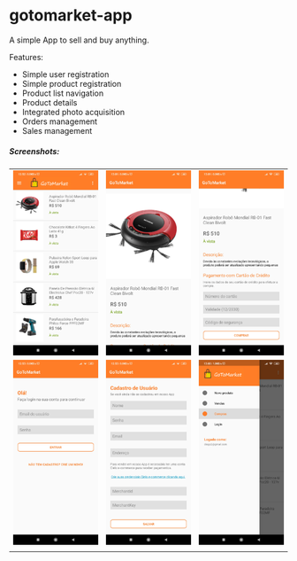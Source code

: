 # gotomarket-app

A simple App to sell and buy anything.

Features:
- Simple user registration
- Simple product registration
- Product list navigation
- Product details
- Integrated photo acquisition
- Orders management
- Sales management

##### Screenshots:

| | | |
|:-------------------------:|:-------------------------:|:-------------------------:|
|<img src="https://github.com/diegoalves0688/gotomarket-app/raw/master/images/product-list-screen.jpg" width="250"> |  <img src="https://github.com/diegoalves0688/gotomarket-app/raw/master/images/product-screen-1.jpg" width="250">|<img src="https://github.com/diegoalves0688/gotomarket-app/raw/master/images/product-screen-2.jpg" width="250">|
|<img src="https://github.com/diegoalves0688/gotomarket-app/raw/master/images/login-screen.jpg" width="250">  |  <img src="https://github.com/diegoalves0688/gotomarket-app/raw/master/images/new-user-screen.jpg" width="250">|<img src="https://github.com/diegoalves0688/gotomarket-app/raw/master/images/main-menu.jpg" width="250">|
|  |  ||
